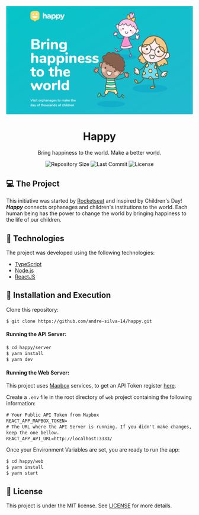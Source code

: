 <img alt="Happy - Bring happiness to the world. Make a better world." title="Happy - Bring happiness to the world. Make a better world." src=".github/homepage.png" />

<h1 align="center">
  Happy
</h1>

<p align="center">Bring happiness to the world. Make a better world.</p>

<p align="center">
  <a href="#" style="text-decoration: none">
    <img alt="Repository Size" src="https://img.shields.io/github/repo-size/andre-silva-14/happy" />
  </a>

  <a href="#" style="text-decoration: none">
    <img alt="Last Commit" src="https://img.shields.io/github/last-commit/andre-silva-14/happy" />
  </a>

  <a href="LICENSE" style="text-decoration: none">
    <img alt="License" src="https://img.shields.io/github/license/andre-silva-14/happy" />
  </a>
  
</p>

## :computer: The Project

This initiative was started by [Rocketseat](https://rocketseat.com.br/) and inspired by Children's Day! **_Happy_** connects orphanages and children's institutions to the world. Each human being has the power to change the world by bringing happiness to the life of our children. 

## :rocket: Technologies

The project was developed using the following technologies:

- [TypeScript](https://www.typescriptlang.org/)
- [Node.js](https://nodejs.org/en/)
- [ReactJS](https://reactjs.org)

## :electric_plug: Installation and Execution
Clone this repository:

	$ git clone https://github.com/andre-silva-14/happy.git

#### Running the API Server:
	
	$ cd happy/server
	$ yarn install
	$ yarn dev

#### Running the Web Server:

This project uses [Mapbox](https://www.mapbox.com/) services, to get an API Token register [here](https://account.mapbox.com/auth/signup/).

Create a `.env` file in the root directory of `web` project containing the following information:

	# Your Public API Token from Mapbox
	REACT_APP_MAPBOX_TOKEN=
	# The URL where the API Server is running. If you didn't make changes, keep the one bellow.
	REACT_APP_API_URL=http://localhost:3333/

Once your Environment Variables are set, you are ready to run the app:

	$ cd happy/web
	$ yarn install
	$ yarn start

## :memo: License

This project is under the MIT license. See [LICENSE](LICENSE.md) for more details.